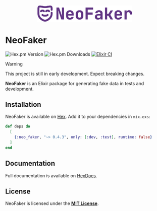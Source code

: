 <p align="center">
  <a href="https://hexdocs.pm/neo_faker" target="_blank">
    <img src="./priv/logo/full_logo.svg" width="300" alt="NeoFaker Logo">
  </a>
</p>

# NeoFaker

![Hex.pm Version](https://img.shields.io/hexpm/v/neo_faker) ![Hex.pm Downloads](https://img.shields.io/hexpm/dt/neo_faker) [![Elixir CI](https://github.com/muzhawir/neo_faker/actions/workflows/elixir.yml/badge.svg?branch=main)](https://github.com/muzhawir/neo_faker/actions/workflows/elixir.yml)

> [!WARNING]
> This project is still in early development. Expect breaking changes.

**NeoFaker** is an Elixir package for generating fake data in tests and development.

## Installation

NeoFaker is available on [Hex](https://hex.pm/packages/neo_faker). Add it to your dependencies in
 `mix.exs`:

```elixir
def deps do
  [
    {:neo_faker, "~> 0.4.3", only: [:dev, :test], runtime: false}
  ]
end
```

## Documentation

Full documentation is available on [HexDocs](https://hexdocs.pm/neo_faker).

## License

NeoFaker is licensed under the [**MIT License**](https://github.com/muzhawir/neo_faker/blob/main/LICENSE.md).

